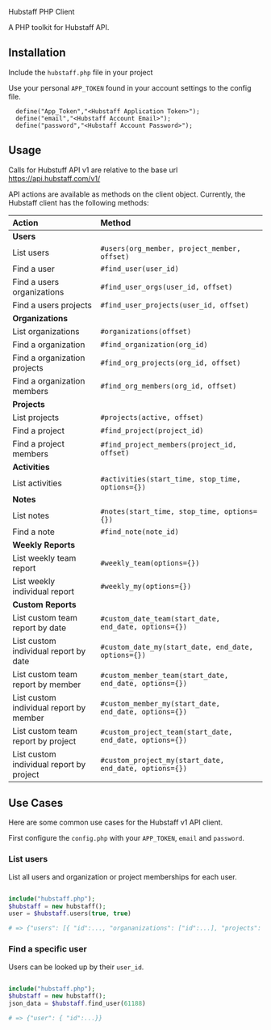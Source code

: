 Hubstaff PHP Client

A PHP toolkit for Hubstaff API.

## Installation

Include the ```hubstaff.php``` file in your project

Use your personal ```APP_TOKEN``` found in your account settings to the config file.
```
  define("App_Token","<Hubstaff Application Token>");
  define("email","<Hubstaff Account Email>");
  define("password","<Hubstaff Account Password>");
```
## Usage

Calls for Hubstuff API v1 are relative to the base url https://api.hubstaff.com/v1/

API actions are available as methods on the client object. Currently, the Hubstaff client has the following methods:

| Action               	                   | Method             					                           |
|:-----------------------------------------|:--------------------------------------------------------|
| **Users**                                |                   					                             |
| List users          	                   | `#users(org_member, project_member, offset)`            |
| Find a user          	                   | `#find_user(user_id)`                                   |
| Find a users organizations    	         | `#find_user_orgs(user_id, offset)`                      |
| Find a users projects                    | `#find_user_projects(user_id, offset)`                  |
| **Organizations**                        |                   					                             |
| List organizations                       | `#organizations(offset)`                                |
| Find a organization                      | `#find_organization(org_id)`                            |
| Find a organization projects 	           | `#find_org_projects(org_id, offset)`                    |
| Find a organization members              | `#find_org_members(org_id, offset)`                     |
| **Projects**                             |                   					                             |
| List projects                            | `#projects(active, offset)`                             |
| Find a project                           | `#find_project(project_id)`                             |
| Find a project members                   | `#find_project_members(project_id, offset)`             |
| **Activities**                           |                   					                             |
| List activities                          | `#activities(start_time, stop_time, options={})`        |
| **Notes**                                |                   					                             |
| List notes                               | `#notes(start_time, stop_time, options={})`             |
| Find a note                              | `#find_note(note_id)`                                   |
| **Weekly Reports**                       |                   					                             |
| List weekly team report                  | `#weekly_team(options={})`                              |
| List weekly individual report            | `#weekly_my(options={})`                                |
| **Custom Reports**                       |                   					                             |
| List custom team report by date          | `#custom_date_team(start_date, end_date, options={})`   |
| List custom individual report by date    | `#custom_date_my(start_date, end_date, options={})`     |
| List custom team report by member        | `#custom_member_team(start_date, end_date, options={})` |
| List custom individual report by member  | `#custom_member_my(start_date, end_date, options={})`   |
| List custom team report by project       | `#custom_project_team(start_date, end_date, options={})`|
| List custom individual report by project | `#custom_project_my(start_date, end_date, options={})`  |

## Use Cases

Here are some common use cases for the Hubstaff v1 API client.

First configure the ``config.php`` with your ``APP_TOKEN``, ``email`` and ``password``.

### List users

List all users and organization or project memberships for each user.

```PHP

include("hubstaff.php");
$hubstaff = new hubstaff();
user = $hubstaff.users(true, true)

# => {"users": [{ "id":..., "organanizations": ["id":...], "projects": ["id":...]}]}

```

### Find a specific user

Users can be looked up by their ``user_id``.

```PHP

include("hubstaff.php");
$hubstaff = new hubstaff();
json_data = $hubstaff.find_user(61188)

# => {"user": { "id":...}}

```
